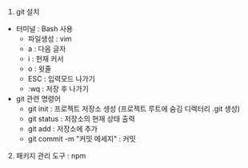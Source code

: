 1. git 설치
- 터미널 : Bash 사용
  * 파일생성 : vim 
  * a : 다음 글자 
  * i : 현재 커서 
  * o : 윗줄 
  * ESC : 입력모드 나가기 
  * :wq : 저장 후 나가기
- git 관련 명령어
  * git init : 프로젝트 저장소 생성 (프로젝트 루트에 숨김 디렉터리 .git 생성)
  * git status : 저장소의 현재 상태 출력
  * git add : 저장소에 추가
  * git commit -m "커밋 메세지" : 커밋
 
2. 패키지 관리 도구 : npm
